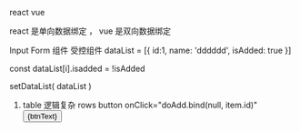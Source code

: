 react vue 

react 是单向数据绑定 ， vue 是双向数据绑定

Input Form 组件 受控组件
  dataList = [{
    id:1,
    name: 'dddddd',
    isAdded: true
  }]

  const dataList[i].isadded = !isAdded

  setDataList(
    dataList
  )

1. table 
  逻辑复杂
  rows button onClick="doAdd.bind(null, item.id)"
  <button>{btnText}</button>
